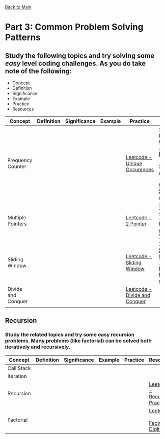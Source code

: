[Back to Main](../README.md)

# Part 3: Common Problem Solving Patterns

## Study the following topics and try solving some *easy* level coding challenges. As you do take note of the following: 
- Concept
- Definition
- Significance
- Example
- Practice
- Resources


| Concept | Definition | Significance | Example | Practice | Resouces |
| ------- | ------- | ------- | ------- | ------- | ------- |
|   Frequency Counter      |         |         |         |     [Leetcode - Unique Occurences](https://leetcode.com/problems/unique-number-of-occurrences/description/)    |     1. [VIDEO: Unique Occurence - Solution in Python](https://www.youtube.com/watch?v=4VGtoW2e8L4&t=0s) <br> <br> 2. [WRITTEN: Algomonster - Unique Occurence Solution Approach](https://algo.monster/liteproblems/1207)   |
|    Multiple Pointers     |         |         |         |    [Leetcode - 2 Pointer](https://leetcode.com/tag/two-pointers/)     |    1. [VIDEO: Two Pointer Technique from AlgoDaily on Youtube](https://www.youtube.com/watch?v=-gjxg6Pln50&pp=ygUWVHdvIHBvaW50ZXIgdGVjaG5pcXVlIA%3D%3D)      | 
|    Sliding Window     |         |         |         |    [Leetcode - Sliding Window](https://leetcode.com/tag/sliding-window/)     |    1. [VIDEO: Sliding Windows Technique from Neetcode on Youtube](https://www.youtube.com/watch?v=vgBrQ0NM5vE&list=PLot-Xpze53leOBgcVsJBEGrHPd_7x_koV&index=7)     |
|    Divide and Conquer     |         |         |         |    [Leetcode - Divide and Conquer](https://leetcode.com/tag/divide-and-conquer/)     |         |
|         |         |         |         |         |         |

## Recursion

### Study the related topics and try some easy recursion problems.  Many problems (like factorial) can be solved both iteratively and recursively.

| Concept | Definition | Significance | Example | Practice | Resouces |
| ------- | ------- | ------- | ------- | ------- | ------- |
|   Call Stack      |         |         |         |         |         |
|       Iteration  |         |         |         |         |         |
|    Recursion     |         |         |         |         | [Leetcode - Recursion Practice](https://leetcode.com/tag/recursion/)        |
|    Factorial     |         |         |         |         |  [Leetcode - Factorial Digit Sum](https://projecteuler.net/problem=20)       |

